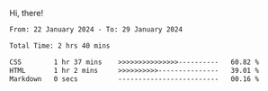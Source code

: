 Hi, there! 

<!--START_SECTION:waka-->

```txt
From: 22 January 2024 - To: 29 January 2024

Total Time: 2 hrs 40 mins

CSS        1 hr 37 mins    >>>>>>>>>>>>>>>----------   60.82 %
HTML       1 hr 2 mins     >>>>>>>>>>---------------   39.01 %
Markdown   0 secs          -------------------------   00.16 %
```

<!--END_SECTION:waka-->
